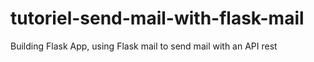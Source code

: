 # tutoriel-send-mail-with-flask-mail
Building Flask App, using Flask mail to send mail with an API rest 
